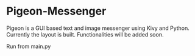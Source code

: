 # Pigeon-Messenger
Pigeon is a GUI based text and image messenger using Kivy and Python. Currently the layout is built. Functionalities will be added soon.

Run from main.py


